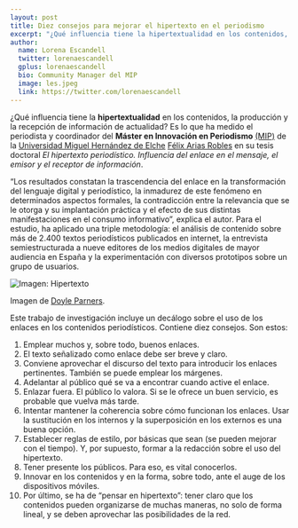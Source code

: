 ```yaml
---
layout: post
title: Diez consejos para mejorar el hipertexto en el periodismo 
excerpt: "¿Qué influencia tiene la hipertextualidad en los contenidos, la producción y la recepción de información de actualidad? Es lo que ha medido el periodista y coordinador del Máster en Innovación en Periodismo (MIP) de la Universidad Miguel Hernández de Elche, Félix Arias Robles, en su tesis doctoral El hipertexto periodístico. Influencia del enlace en el mensaje, el emisor y el receptor de información."
author:
  name: Lorena Escandell
  twitter: lorenaescandell
  gplus: lorenaescandell 
  bio: Community Manager del MIP
  image: les.jpeg
  link: https://twitter.com/lorenaescandell
---
```

¿Qué influencia tiene la **hipertextualidad** en los contenidos, la producción y la recepción de información de actualidad? Es lo que ha medido el periodista y coordinador del **Máster en Innovación en Periodismo** [(MIP)](http://mip.umh.es) de la [Universidad Miguel Hernández de Elche](http://www.umh.es) [Félix Arias Robles](https://twitter.com/flxarias) en su tesis doctoral _El hipertexto periodístico. Influencia del enlace en el mensaje, el emisor y el receptor de información_.

“Los resultados constatan la trascendencia del enlace en la transformación del lenguaje digital y periodístico, la inmadurez de este fenómeno en determinados aspectos formales, la contradicción entre la relevancia que se le otorga y su implantación práctica y el efecto de sus distintas manifestaciones en el consumo informativo”, explica el autor. Para el estudio, ha aplicado una triple metodología: el análisis de contenido sobre más de 2.400 textos periodísticos publicados en internet, la entrevista semiestructurada a nueve editores de los medios digitales de mayor audiencia en España y la experimentación con diversos prototipos sobre un grupo de usuarios. 

![Imagen: Hipertexto](https://dl.dropboxusercontent.com/u/3578704/shots/hypertext_mip_umh.jpg)

Imagen de [Doyle Parners](http://www.doylepartners.com/project/hypertext#about).

Este trabajo de investigación incluye un decálogo sobre el uso de los enlaces en los contenidos periodísticos. Contiene diez consejos. Son estos: 

1.	Emplear muchos y, sobre todo, buenos enlaces.
2.	El texto señalizado como enlace debe ser breve y claro.
3.	Conviene aprovechar el discurso del texto para introducir los enlaces pertinentes. También se puede emplear los márgenes.
4.	Adelantar al público qué se va a encontrar cuando active el enlace.
5.	Enlazar fuera. El público lo valora. Si se le ofrece un buen servicio, es probable que vuelva más tarde. 
6.	Intentar mantener la coherencia sobre cómo funcionan los enlaces. Usar la sustitución en los internos y la superposición en los externos es una buena opción.
7.	Establecer reglas de estilo, por básicas que sean (se pueden mejorar con el tiempo). Y, por supuesto, formar a la redacción sobre el uso del hipertexto. 
8.	Tener presente los públicos. Para eso, es vital conocerlos.
9.	Innovar en los contenidos y en la forma, sobre todo, ante el auge de los dispositivos móviles.
10.	Por último, se ha de “pensar en hipertexto”: tener claro que los contenidos pueden organizarse de muchas maneras, no solo de forma lineal, y se deben aprovechar las posibilidades de la red.
